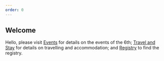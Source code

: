 ```yaml
---
order: 0
---
```


## Welcome

Hello, please visit <a href="https://divdav.org/events" target="_blank">Events</a> for details on the events of the 6th; <a href="https://divdav.org/details" target="_blank">Travel and Stay</a> for details on travelling and accommodation; and <a href="https://divdav.org/registry" target="_blank">Registry</a> to find the registry.